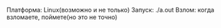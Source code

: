 Платформа: Linux(возможно и не только)
Запуск: ./a.out
Взлом: когда взломаете, поймете(но это не точно)

